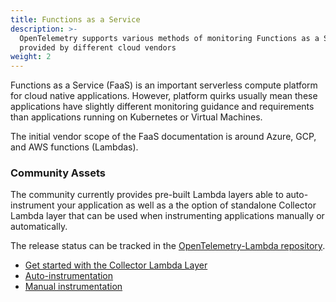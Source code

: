 ```yaml
---
title: Functions as a Service
description: >-
  OpenTelemetry supports various methods of monitoring Functions as a Service
  provided by different cloud vendors
weight: 2
---
```


Functions as a Service (FaaS) is an important serverless compute platform for
cloud native applications. However, platform quirks usually mean these
applications have slightly different monitoring guidance and requirements than
applications running on Kubernetes or Virtual Machines.

The initial vendor scope of the FaaS documentation is around Azure, GCP, and AWS
functions (Lambdas).

### Community Assets

The community currently provides pre-built Lambda layers able to auto-instrument
your application as well as a the option of standalone Collector Lambda layer
that can be used when instrumenting applications manually or automatically.

The release status can be tracked in the
[OpenTelemetry-Lambda repository](https://github.com/open-telemetry/opentelemetry-lambda).

- [Get started with the Collector Lambda Layer](./lambda-collector)
- [Auto-instrumentation](./lambda-auto-instrument)
- [Manual instrumentation](./lambda-manual-instrument)
